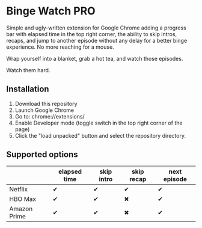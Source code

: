# Binge Watch PRO
Simple and ugly-written extension for Google Chrome adding a progress bar with elapsed time in the top right corner, the ability to skip intros, recaps, and jump to another episode without any delay for a better binge experience. No more reaching for a mouse. 

Wrap yourself into a blanket, grab a hot tea, and watch those episodes. 

Watch them hard.

## Installation
1. Download this repository
2. Launch Google Chrome
3. Go to: chrome://extensions/
4. Enable Developer mode (toggle switch in the top right corner of the page)
5. Click the "load unpacked" button and select the repository directory.

## Supported options
||elapsed time|skip intro|skip recap|next episode|
| --- | --- | --- | --- | --- |
|Netflix|✔|✔|✔|✔|
|HBO Max|✔|✔|✖|✔|
|Amazon Prime|✔|✔|✖|✔|
